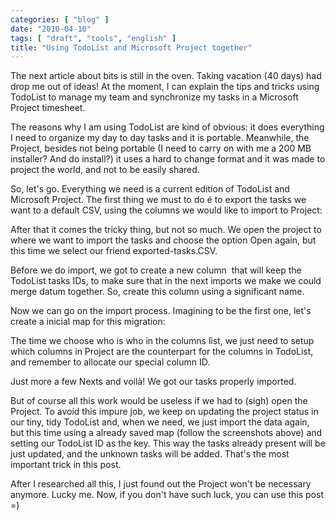 ```yaml
---
categories: [ "blog" ]
date: "2010-04-10"
tags: [ "draft", "tools", "english" ]
title: "Using TodoList and Microsoft Project together"
---
```

The next article about bits is still in the oven. Taking vacation (40
days) had drop me out of ideas! At the moment, I can explain the tips
and tricks using  TodoList to manage my team and synchronize my tasks
in a Microsoft Project timesheet.

The reasons why I am using TodoList are kind of obvious: it
does everything I need to organize my day to day tasks and it is
portable. Meanwhile, the Project, besides not being portable (I need to
carry on with me a 200 MB installer? And do install?) it uses a hard to
change format and it was made to project the world, and not to be easily
shared.

So, let's go. Everything we need is a current edition of TodoList and
Microsoft Project. The first thing we must to do é to export the tasks
we want to a default CSV, using the columns we would like to import to
Project:

After that it comes the tricky thing, but not so much. We open the project
to where we want to import the tasks and choose the option Open again,
but this time we select our friend exported-tasks.CSV.

Before we do import, we got to create a new column  that will keep the
TodoList tasks IDs, to make sure that in the next imports we make we could
merge datum together. So, create this column using a significant name.

Now we can go on the import process. Imagining to be the first one,
let's create a inicial map for this migration:

The time we choose who is who in the columns list, we just need to setup
which columns in Project are the counterpart for the columns in TodoList,
and remember to allocate our special column ID.

Just more a few Nexts and voilà! We got our tasks properly imported.

But of course all this work would be useless if we had to (sigh) open
the Project. To avoid this impure job, we keep on updating the project
status in our tiny, tidy TodoList and, when we need, we just import
the data again, but this time using a already saved map (follow the
screenshots above) and setting our TodoList ID as the key. This way the
tasks already present will be just updated, and the unknown tasks will
be added. That's the most important trick in this post.

After I researched all this, I just found out the Project won't be
necessary anymore. Lucky me. Now, if you don't have such luck, you can
use this post =)

